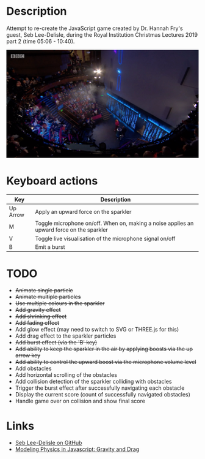 # Description

Attempt to re-create the JavaScript game created by Dr. Hannah Fry's guest, Seb Lee-Delisle, during the
Royal Institution Christmas Lectures 2019 part 2 (time 05:06 - 10:40).

![Frame from Clip](frame-from-clip.png)

# Keyboard actions

| Key | Description |
| --- | ----------- |
| Up Arrow | Apply an upward force on the sparkler |
| M | Toggle microphone on/off. When on, making a noise applies an upward force on the sparkler |
| V | Toggle live visualisation of the microphone signal on/off |
| B | Emit a burst |

# TODO

* ~~Animate single particle~~
* ~~Animate multiple particles~~
* ~~Use multiple colours in the sparkler~~
* ~~Add gravity effect~~
* ~~Add shrinking effect~~
* ~~Add fading effect~~
* Add glow effect (may need to switch to SVG or THREE.js for this)
* Add drag effect to the sparkler particles
* ~~Add burst effect (via the 'B' key)~~
* ~~Add ability to keep the sparkler in the air by applying boosts via the up arrow key~~
* ~~Add ability to control the upward boost via the microphone volume level~~
* Add obstacles
* Add horizontal scrolling of the obstacles
* Add collision detection of the sparkler colliding with obstacles
* Trigger the burst effect after successfully navigating each obstacle
* Display the current score (count of successfully navigated obstacles)
* Handle game over on collision and show final score

# Links

* [Seb Lee-Delisle on GitHub](https://github.com/sebleedelisle)
* [Modeling Physics in Javascript: Gravity and Drag](https://burakkanber.com/blog/modeling-physics-javascript-gravity-and-drag/)
